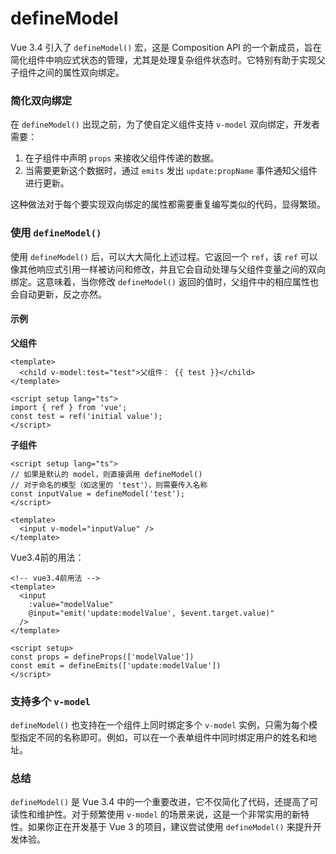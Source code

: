 # defineModel
Vue 3.4 引入了 `defineModel()` 宏，这是 Composition API 的一个新成员，旨在简化组件中响应式状态的管理，尤其是处理复杂组件状态时。它特别有助于实现父子组件之间的属性双向绑定。

### 简化双向绑定

在 `defineModel()` 出现之前，为了使自定义组件支持 `v-model` 双向绑定，开发者需要：

1. 在子组件中声明 `props` 来接收父组件传递的数据。
2. 当需要更新这个数据时，通过 `emits` 发出 `update:propName` 事件通知父组件进行更新。

这种做法对于每个要实现双向绑定的属性都需要重复编写类似的代码，显得繁琐。

### 使用 `defineModel()`

使用 `defineModel()` 后，可以大大简化上述过程。它返回一个 `ref`，该 `ref` 可以像其他响应式引用一样被访问和修改，并且它会自动处理与父组件变量之间的双向绑定。这意味着，当你修改 `defineModel()` 返回的值时，父组件中的相应属性也会自动更新，反之亦然。

#### 示例

**父组件**

```vue
<template>
  <child v-model:test="test">父组件： {{ test }}</child>
</template>

<script setup lang="ts">
import { ref } from 'vue';
const test = ref('initial value');
</script>
```

**子组件**

```vue
<script setup lang="ts">
// 如果是默认的 model，则直接调用 defineModel()
// 对于命名的模型（如这里的 'test'），则需要传入名称
const inputValue = defineModel('test');
</script>

<template>
  <input v-model="inputValue" />
</template>
```

Vue3.4前的用法：
```vue
<!-- vue3.4前用法 -->
<template>
  <input
    :value="modelValue"
    @input="emit('update:modelValue', $event.target.value)"
  />
</template>

<script setup>
const props = defineProps(['modelValue'])
const emit = defineEmits(['update:modelValue'])
</script>
```

### 支持多个 `v-model`

`defineModel()` 也支持在一个组件上同时绑定多个 `v-model` 实例，只需为每个模型指定不同的名称即可。例如，可以在一个表单组件中同时绑定用户的姓名和地址。

### 总结

`defineModel()` 是 Vue 3.4 中的一个重要改进，它不仅简化了代码，还提高了可读性和维护性。对于频繁使用 `v-model` 的场景来说，这是一个非常实用的新特性。如果你正在开发基于 Vue 3 的项目，建议尝试使用 `defineModel()` 来提升开发体验。